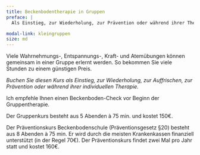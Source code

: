 ```yaml
---
title: Beckenbodentherapie in Gruppen
preface: |
  Als Einstieg, zur Wiederholung, zur Prävention oder während ihrer Therapie.

modal-link: kleingruppen
size: md
---
```


Viele Wahrnehmungs-, Entspannungs-, Kraft- und Atemübungen können gemeinsam in einer Gruppe erlernt werden.
So bekommen Sie viele Stunden zu einem günstigen Preis.

*Buchen Sie diesen Kurs als Einstieg, zur Wiederholung, zur Auffrischen, zur Prävention oder während ihrer individuellen Therapie.*

Ich empfehle Ihnen einen Beckenboden-Check vor Beginn der Gruppentherapie.

Der Gruppenkurs besteht aus 5 Abenden à 75 min. und kostet 150€.

Der Präventionskurs Beckenbodenschule (Präventionsgesetz §20) besteht aus 8 Abenden à 75 min.
Er wird durch die meisten Krankenkassen finanziell unterstützt (in der Regel 70€).
Der Präventionskurs findet zwei Mal pro Jahr statt und kostet 160€.
